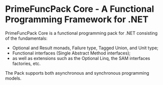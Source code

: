 # PrimeFuncPack Core - A Functional Programming Framework for .NET

PrimeFuncPack Core is a functional programming pack for .NET consisting of the fundamentals:
- Optional and Result monads, Failure type, Tagged Union, and Unit type;
- Functional interfaces (Single Abstract Method interfaces);
- as well as extensions such as the Optional Linq, the SAM interfaces factories, etc.

The Pack supports both asynchronous and synchronous programming models.